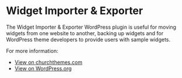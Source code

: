 Widget Importer & Exporter
========================

The Widget Importer & Exporter WordPress plugin is useful for moving widgets from one website to another, backing up widgets and for WordPress theme developers to provide users with sample widgets.

For more information:

* [View on churchthemes.com](https://wpultimate.com/widget-importer-exporter)
* [View on WordPress.org](http://wordpress.org/plugins/widget-importer-exporter)
